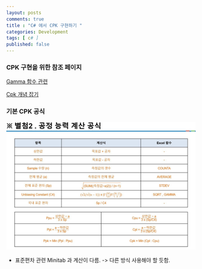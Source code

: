 ```yaml
---
layout: posts
comments: true
title : "C# 에서 CPK 구현하기 "
categories: Development
tags: [ c# ]
published: false
---
```


### CPK 구현을 위한 참조 페이지

[Gamma 함수 관련](https://stackoverflow.com/questions/51789669/is-there-mathematical-gamma-function-in-c)

[Cpk 개념 잡기](https://www.dbility.com/146)

### 기본 CPK 공식
![CPK 공식](/assets/images/2022-08-05/cpk_equation.JPG)
- 표준편차 관련 Minitab 과 계산이 다름. -> 다른 방식 사용해야 할 듯함.

